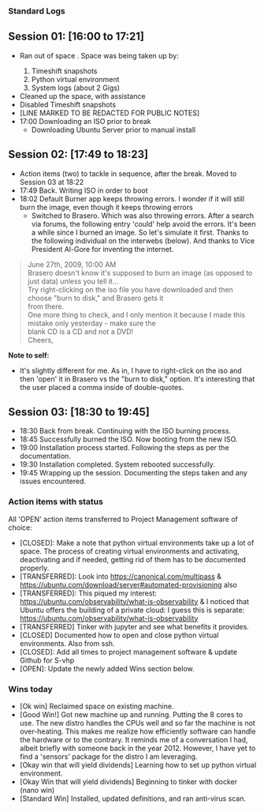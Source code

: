 ### Standard Logs

## Session 01: [16:00 to 17:21]
- Ran out of space <redacted>. Space was being taken up by:
  1. Timeshift snapshots
  2. Python virtual environment 
  3. System logs (about 2 Gigs)
- Cleaned up the space, with assistance
- Disabled Timeshift snapshots
- [LINE MARKED TO BE REDACTED FOR PUBLIC NOTES]
- 17:00 Downloading an ISO prior to break
  - Downloading Ubuntu Server prior to manual install

## Session 02: [17:49 to 18:23]
- Action items (two) to tackle in sequence, after the break. Moved to Session 03 at 18:22  
- 17:49 Back. Writing ISO in order to boot
- 18:02 Default Burner app keeps throwing errors. I wonder if it will still burn the image, even though it keeps throwing errors
  - Switched to Brasero. Which was also throwing errors. After a search via forums, the following entry 'could' help avoid the errors. It's been a while since I burned an image. So let's simulate it first. Thanks to the following individual on the interwebs (below). And thanks to Vice President Al-Gore for inventing the internet.

> June 27th, 2009, 10:00 AM                                                                                         
> Brasero doesn't know it's supposed to burn an image (as opposed to just data) unless you tell it...               
> Try right-clicking on the iso file you have downloaded and then choose "burn to disk," and Brasero gets it        
> from there.                                                                                                       
> One more thing to check, and I only mention it because I made this mistake only yesterday - make sure the         
> blank CD is a CD and not a DVD!                                                                                   
> Cheers,                                                                                                           
> <name redacted>

**Note to self:**
- It's slightly different for me. As in, I have to right-click on the iso and then 'open' it in Brasero vs the "burn to disk," option. It's interesting that the user placed a comma inside of double-quotes.

## Session 03: [18:30 to 19:45]
- 18:30 Back from break. Continuing with the ISO burning process.
- 18:45 Successfully burned the ISO. Now booting from the new ISO.
- 19:00 Installation process started. Following the steps as per the documentation.
- 19:30 Installation completed. System rebooted successfully.
- 19:45 Wrapping up the session. Documenting the steps taken and any issues encountered.

### Action items with status
All 'OPEN' action items transferred to Project Management software of choice:

- [CLOSED]: Make a note that python virtual environments take up a lot of space. The process of creating virtual environments and activating, deactivating and if needed, getting rid of them has to be documented properly.
- [TRANSFERRED]: Look into https://canonical.com/multipass & https://ubuntu.com/download/server#automated-provisioning also
- [TRANSFERRED]: This piqued my interest: https://ubuntu.com/observability/what-is-observability & I noticed that Ubuntu offers the building of a private cloud: I guess this is separate: https://ubuntu.com/observability/what-is-observability
- [TRANSFERRED] Tinker with jupyter and see what benefits it provides.
- [CLOSED] Documented how to open and close python virtual environments. Also from ssh.
- [CLOSED]: Add all times to project management software & update Github for S-vhp
- [OPEN]: Update the newly added Wins section below.

### Wins today
- [Ok win] Reclaimed space on existing machine.
- [Good Win!] Got new machine up and running. Putting the 8 cores to use. The new distro handles the CPUs well and so far the machine is not over-heating. This makes me realize how efficiently software can handle the hardware or to the contrary. It reminds me of a conversation I had, albeit briefly with someone back in the year 2012. However, I have yet to find a 'sensors' package for the distro I am leveraging.
- [Okay win that will yield dividends] Learning how to set up python virtual environment.
- [Okay Win that will yield dividends] Beginning to tinker with docker (nano win)
- [Standard Win] Installed, updated definitions, and ran anti-virus scan.